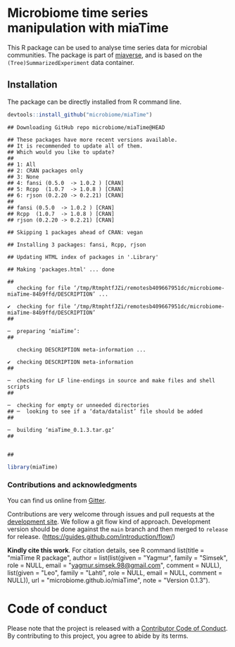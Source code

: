 # Microbiome time series manipulation with miaTime

This R package can be used to analyse time series data for microbial
communities. The package is part of [miaverse](microbiome.github.io), 
and is based on the `(Tree)SummarizedExperiment` data container.

## Installation
 
The package can be directly installed from R command line.


```r
devtools::install_github("microbiome/miaTime")
```

```
## Downloading GitHub repo microbiome/miaTime@HEAD
```

```
## These packages have more recent versions available.
## It is recommended to update all of them.
## Which would you like to update?
## 
## 1: All                            
## 2: CRAN packages only             
## 3: None                           
## 4: fansi (0.5.0  -> 1.0.2 ) [CRAN]
## 5: Rcpp  (1.0.7  -> 1.0.8 ) [CRAN]
## 6: rjson (0.2.20 -> 0.2.21) [CRAN]
## 
## fansi (0.5.0  -> 1.0.2 ) [CRAN]
## Rcpp  (1.0.7  -> 1.0.8 ) [CRAN]
## rjson (0.2.20 -> 0.2.21) [CRAN]
```

```
## Skipping 1 packages ahead of CRAN: vegan
```

```
## Installing 3 packages: fansi, Rcpp, rjson
```

```
## Updating HTML index of packages in '.Library'
```

```
## Making 'packages.html' ... done
```

```
##      checking for file ‘/tmp/RtmphtfJZi/remotesb409667951dc/microbiome-miaTime-84b9ffd/DESCRIPTION’ ...  ✔  checking for file ‘/tmp/RtmphtfJZi/remotesb409667951dc/microbiome-miaTime-84b9ffd/DESCRIPTION’
##   ─  preparing ‘miaTime’:
##      checking DESCRIPTION meta-information ...  ✔  checking DESCRIPTION meta-information
##   ─  checking for LF line-endings in source and make files and shell scripts
##   ─  checking for empty or unneeded directories
## ─  looking to see if a ‘data/datalist’ file should be added
##   ─  building ‘miaTime_0.1.3.tar.gz’
##      
## 
```

```r
library(miaTime)
```

### Contributions and acknowledgments

You can find us online from [Gitter](https://gitter.im/microbiome/miaverse).

Contributions are very welcome through issues and pull requests at the
[development site](https://github.com/microbiome/miaTime). We follow a git
flow kind of approach. Development version should be done against the
`main` branch and then merged to `release` for release.
(https://guides.github.com/introduction/flow/)

**Kindly cite this work**. For citation details, see R command
  list(title = "miaTime R package", author = list(list(given = "Yagmur", family = "Simsek", role = NULL, email = "yagmur.simsek.98@gmail.com", comment = NULL), list(given = "Leo", family = "Lahti", role = NULL, email = NULL, comment = NULL)), url = "microbiome.github.io/miaTime", note = "Version 0.1.3").

# Code of conduct

Please note that the project is released with a [Contributor Code of Conduct](https://contributor-covenant.org/version/2/0/CODE_OF_CONDUCT.html).
By contributing to this project, you agree to abide by its terms.
